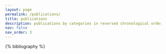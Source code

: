```yaml
---
layout: page
permalink: /publications/
title: publications
description: publications by categories in reversed chronological order. generated by jekyll-scholar.
nav: false
nav_order: 3
---
```


<!-- _pages/publications.md -->
<div class="publications">

{% bibliography %}

</div>
